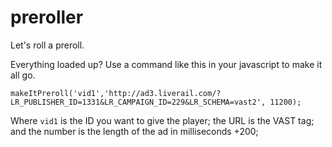preroller
=========

Let's roll a preroll.

Everything loaded up? Use a command like this in your javascript to make it all go.

`makeItPreroll('vid1','http://ad3.liverail.com/?LR_PUBLISHER_ID=1331&LR_CAMPAIGN_ID=229&LR_SCHEMA=vast2', 11200);`

Where `vid1` is the ID you want to give the player; the URL is the VAST tag; and the number is the length of the ad in milliseconds +200;
